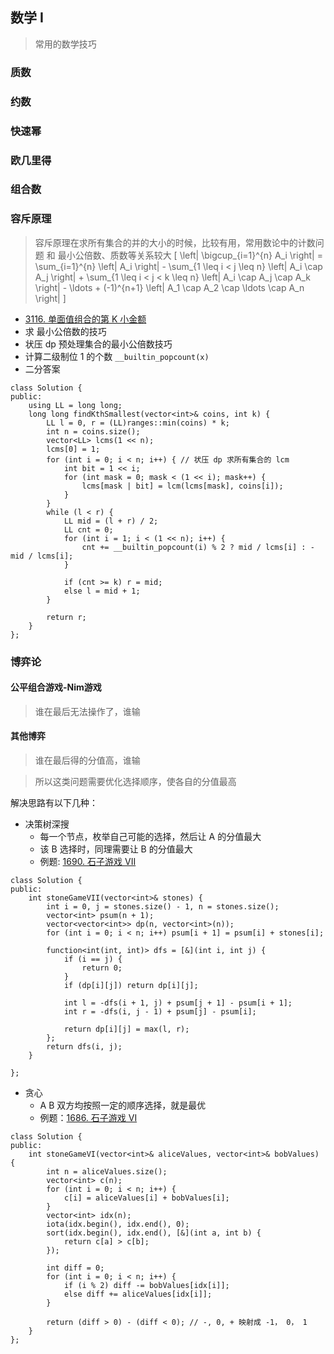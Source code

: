 ## 数学 I
> 常用的数学技巧

### 质数

### 约数

### 快速幂

### 欧几里得

### 组合数

### 容斥原理
> 容斥原理在求所有集合的并的大小的时候，比较有用，常用数论中的计数问题
> 和 最小公倍数、质数等关系较大
\[
\left| \bigcup_{i=1}^{n} A_i \right| = \sum_{i=1}^{n} \left| A_i \right| - \sum_{1 \leq i < j \leq n} \left| A_i \cap A_j \right| + \sum_{1 \leq i < j < k \leq n} \left| A_i \cap A_j \cap A_k \right| - \ldots + (-1)^{n+1} \left| A_1 \cap A_2 \cap \ldots \cap A_n \right|
\]
* [3116. 单面值组合的第 K 小金额](https://leetcode.cn/problems/kth-smallest-amount-with-single-denomination-combination/description/)
* 求 最小公倍数的技巧
* 状压 dp 预处理集合的最小公倍数技巧
* 计算二级制位 1 的个数 `__builtin_popcount(x)`
* 二分答案
```
class Solution {
public:
    using LL = long long;
    long long findKthSmallest(vector<int>& coins, int k) {
        LL l = 0, r = (LL)ranges::min(coins) * k;
        int n = coins.size();
        vector<LL> lcms(1 << n);
        lcms[0] = 1;
        for (int i = 0; i < n; i++) { // 状压 dp 求所有集合的 lcm
            int bit = 1 << i;
            for (int mask = 0; mask < (1 << i); mask++) {
                lcms[mask | bit] = lcm(lcms[mask], coins[i]);
            }
        }
        while (l < r) {
            LL mid = (l + r) / 2;
            LL cnt = 0;
            for (int i = 1; i < (1 << n); i++) {
                cnt += __builtin_popcount(i) % 2 ? mid / lcms[i] : -mid / lcms[i];
            }

            if (cnt >= k) r = mid;
            else l = mid + 1;
        }

        return r;
    }
};
```


### 博弈论

#### 公平组合游戏-Nim游戏
> 谁在最后无法操作了，谁输

#### 其他博弈
> 谁在最后得的分值高，谁输

> 所以这类问题需要优化选择顺序，使各自的分值最高

解决思路有以下几种：
* 决策树深搜
    * 每一个节点，枚举自己可能的选择，然后让 A 的分值最大
    * 该 B 选择时，同理需要让 B 的分值最大
    * 例题: [1690. 石子游戏 VII](https://leetcode.cn/problems/stone-game-vii/description/)
```
class Solution {
public:
    int stoneGameVII(vector<int>& stones) {
        int i = 0, j = stones.size() - 1, n = stones.size();
        vector<int> psum(n + 1);
        vector<vector<int>> dp(n, vector<int>(n));
        for (int i = 0; i < n; i++) psum[i + 1] = psum[i] + stones[i];

        function<int(int, int)> dfs = [&](int i, int j) {
            if (i == j) {
                return 0;
            }
            if (dp[i][j]) return dp[i][j];

            int l = -dfs(i + 1, j) + psum[j + 1] - psum[i + 1];
            int r = -dfs(i, j - 1) + psum[j] - psum[i];

            return dp[i][j] = max(l, r);
        };
        return dfs(i, j);
    }

};
```
* 贪心
    * A B 双方均按照一定的顺序选择，就是最优
    * 例题：[1686. 石子游戏 VI](https://leetcode.cn/problems/stone-game-vi/description/)
```
class Solution {
public:
    int stoneGameVI(vector<int>& aliceValues, vector<int>& bobValues) {
        int n = aliceValues.size();
        vector<int> c(n);
        for (int i = 0; i < n; i++) {
            c[i] = aliceValues[i] + bobValues[i];
        }
        vector<int> idx(n);
        iota(idx.begin(), idx.end(), 0);
        sort(idx.begin(), idx.end(), [&](int a, int b) {
            return c[a] > c[b];
        });

        int diff = 0;
        for (int i = 0; i < n; i++) {
            if (i % 2) diff -= bobValues[idx[i]];
            else diff += aliceValues[idx[i]];
        }

        return (diff > 0) - (diff < 0); // -, 0, + 映射成 -1， 0， 1
    }
};
```
